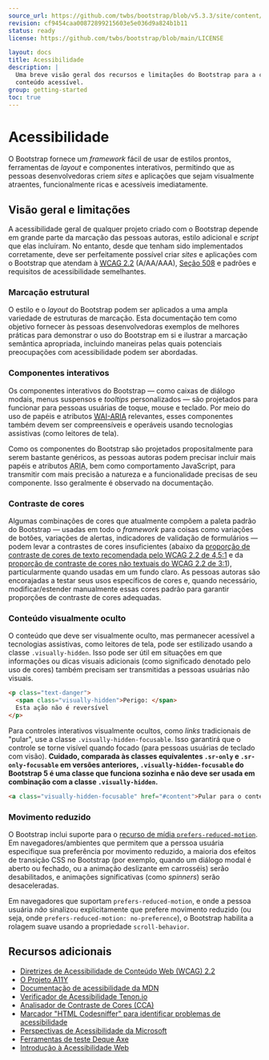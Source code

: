 ```yaml
---
source_url: https://github.com/twbs/bootstrap/blob/v5.3.3/site/content/docs/5.3/getting-started/accessibility.md
revision: cf9454caa00872899215603e5e036d9a824b1b11
status: ready
license: https://github.com/twbs/bootstrap/blob/main/LICENSE

layout: docs
title: Acessibilidade
description: |
  Uma breve visão geral dos recursos e limitações do Bootstrap para a criação de
  conteúdo acessível.
group: getting-started
toc: true
---
```


# Acessibilidade

O Bootstrap fornece um _framework_ fácil de usar de estilos prontos, ferramentas
de _layout_ e componentes interativos, permitindo que as pessoas desenvolvedoras
criem _sites_ e aplicações que sejam visualmente atraentes, funcionalmente ricas
e acessíveis imediatamente.

## Visão geral e limitações

A acessibilidade geral de qualquer projeto criado com o Bootstrap depende em
grande parte da marcação das pessoas autoras, estilo adicional e _script_ que
elas incluíram.
No entanto, desde que tenham sido implementados corretamente, deve ser
perfeitamente possível criar _sites_ e aplicações com o Bootstrap que atendam à
[<abbr title="Diretrizes de Acessibilidade de Conteúdo Web">WCAG</abbr> 2.2](https://www.w3.org/TR/WCAG/)
(A/AA/AAA), [Seção 508](https://www.section508.gov/) e padrões e requisitos de
acessibilidade semelhantes.

### Marcação estrutural

O estilo e o _layout_ do Bootstrap podem ser aplicados a uma ampla variedade de
estruturas de marcação.
Esta documentação tem como objetivo fornecer às pessoas desenvolvedoras exemplos
de melhores práticas para demonstrar o uso do Bootstrap em si e ilustrar a
marcação semântica apropriada, incluindo maneiras pelas quais potenciais
preocupações com acessibilidade podem ser abordadas.

### Componentes interativos

Os componentes interativos do Bootstrap — como caixas de diálogo modais, menus
suspensos e _tooltips_ personalizados — são projetados para funcionar para
pessoas usuárias de toque, mouse e teclado.
Por meio do uso de papéis e atributos
[<abbr title="Iniciativa de Acessibilidade Web">WAI</abbr>-<abbr title="Aplicações de Internet Ricas Acessíveis">ARIA</abbr>](https://www.w3.org/WAI/standards-guidelines/aria/)
relevantes, esses componentes também devem ser compreensíveis e operáveis usando
tecnologias assistivas (como leitores de tela).

Como os componentes do Bootstrap são projetados propositalmente para serem
bastante genéricos, as pessoas autoras podem precisar incluir mais papéis e
atributos <abbr title="Aplicações de Internet Ricas Acessíveis">ARIA</abbr>, bem
como comportamento JavaScript, para transmitir com mais precisão a natureza e a
funcionalidade precisas de seu componente.
Isso geralmente é observado na documentação.

### Contraste de cores

Algumas combinações de cores que atualmente compõem a paleta padrão do Bootstrap
— usadas em todo o _framework_ para coisas como variações de botões, variações
de alertas, indicadores de validação de formulários — podem levar a contrastes
de cores insuficientes (abaixo da
[proporção de contraste de cores de texto recomendada pelo WCAG 2.2 de 4,5:1](https://www.w3.org/TR/WCAG/#contrast-minimum)
e da
[proporção de contraste de cores não textuais do WCAG 2.2 de 3:1](https://www.w3.org/TR/WCAG/#non-text-contrast)),
particularmente quando usadas em um fundo claro.
As pessoas autoras são encorajadas a testar seus usos específicos de cores e,
quando necessário, modificar/estender manualmente essas cores padrão para
garantir proporções de contraste de cores adequadas.

### Conteúdo visualmente oculto

O conteúdo que deve ser visualmente oculto, mas permanecer acessível a
tecnologias assistivas, como leitores de tela, pode ser estilizado usando a
classe `.visually-hidden`.
Isso pode ser útil em situações em que informações ou dicas visuais adicionais
(como significado denotado pelo uso de cores) também precisam ser transmitidas a
pessoas usuárias não visuais.

```html
<p class="text-danger">
  <span class="visually-hidden">Perigo: </span>
  Esta ação não é reversível
</p>
```

Para controles interativos visualmente ocultos, como _links_ tradicionais de
"pular", use a classe `.visually-hidden-focusable`.
Isso garantirá que o controle se torne visível quando focado (para pessoas
usuárias de teclado com visão).
**Cuidado, comparada às classes equivalentes `.sr-only` e `.sr-only-focusable`
em versões anteriores, `.visually-hidden-focusable` do Bootstrap 5 é uma classe
que funciona sozinha e não deve ser usada em combinação com a classe
`.visually-hidden`.**

```html
<a class="visually-hidden-focusable" href="#content">Pular para o conteúdo principal</a>
```

### Movimento reduzido

O Bootstrap inclui suporte para o
[recurso de mídia `prefers-reduced-motion`](https://www.w3.org/TR/mediaqueries-5/#prefers-reduced-motion).
Em navegadores/ambientes que permitem que a perssoa usuária especifique sua
preferência por movimento reduzido, a maioria dos efeitos de transição CSS no
Bootstrap (por exemplo, quando um diálogo modal é aberto ou fechado, ou a
animação deslizante em carrosséis) serão desabilitados, e animações
significativas (como _spinners_) serão desaceleradas.

Em navegadores que suportam `prefers-reduced-motion`, e onde a pessoa usuária
_não_ sinalizou explicitamente que prefere movimento reduzido (ou seja, onde
`prefers-reduced-motion: no-preference`), o Bootstrap habilita a rolagem suave
usando a propriedade `scroll-behavior`.

## Recursos adicionais

- [Diretrizes de Acessibilidade de Conteúdo Web (WCAG) 2.2](https://www.w3.org/TR/WCAG/)
- [O Projeto A11Y](https://www.a11yproject.com/)
- [Documentação de acessibilidade da MDN](https://developer.mozilla.org/pt-BR/docs/Web/Accessibility)
- [Verificador de Acessibilidade Tenon.io](https://tenon.io/)
- [Analisador de Contraste de Cores (CCA)](https://www.tpgi.com/color-contrast-checker/)
- [Marcador "HTML Codesniffer" para identificar problemas de acessibilidade](https://github.com/squizlabs/HTML_CodeSniffer)
- [Perspectivas de Acessibilidade da Microsoft](https://accessibilityinsights.io/)
- [Ferramentas de teste Deque Axe](https://www.deque.com/axe/)
- [Introdução à Acessibilidade Web](https://www.w3.org/WAI/fundamentals/accessibility-intro/)
